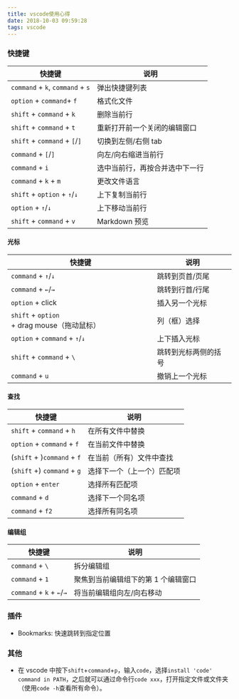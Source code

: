 ```yaml
---
title: vscode使用心得
date: 2018-10-03 09:59:28
tags: vscode
---
```

### 快捷键

| 快捷键                           | 说明                           |
| -------------------------------- | ------------------------------ |
| `command` + `k`, `command` + `s` | 弹出快捷键列表                 |
| `option` + `command`+ `f`        | 格式化文件                     |
| `shift` + `command` + `k`        | 删除当前行                     |
| `shift` + `command` + `t`        | 重新打开前一个关闭的编辑窗口   |
| `shift` + `command` + `[`/`]`    | 切换到左侧/右侧 tab            |
| `command` + `[`/`]`              | 向左/向右缩进当前行            |
| `command` + `i`                  | 选中当前行，再按合并选中下一行 |
| `command` + `k` + `m`            | 更改文件语言                   |
| `shift` + `option` + `↑`/`↓`     | 上下复制当前行                 |
| `option` + `↑`/`↓`               | 上下移动当前行                 |
| `shift` + `command` + `v`        | Markdown 预览                  |

<!-- more -->

#### 光标

| 快捷键                                           | 说明            |
| ------------------------------------------------ | --------------- |
| `command` + `↑`/`↓`                              | 跳转到页首/页尾 |
| `command` + `←`/`→`                              | 跳转到行首/行尾 |
| `option` + click                                 | 插入另一个光标  |
| `shift` + `option` + drag mouse（拖动鼠标）      | 列（框）选择    |
| `option` + `command` + `↑`/`↓`                   | 上下插入光标    |
| `shift` + `command` + `\` | 跳转到光标两侧的括号 |
| `command` + `u`                                  | 撤销上一个光标  |

#### 查找

| 快捷键                      | 说明                       |
| --------------------------- | -------------------------- |
| `shift` + `command` + `h`   | 在所有文件中替换           |
| `option` + `command` + `f`  | 在当前文件中替换           |
| (`shift` + )`command` + `f` | 在当前（所有）文件中查找   |
| (`shift` +) `command` + `g` | 选择下一个（上一个）匹配项 |
| `option` + `enter`          | 选择所有匹配项             |
| `command` + `d`             | 选择下一个同名项           |
| `command` + `f2`            | 选择所有同名项             |

#### 编辑组

| 快捷键                      | 说明                       |
| --------------------------- | -------------------------- |
| `command` + `\` | 拆分编辑组 |
| `command` + `1` | 聚焦到当前编辑组下的第 1 个编辑窗口 |
| `command` + `k` + `←`/`→` | 将当前编辑组向左/向右移动 |

### 插件

- Bookmarks: 快速跳转到指定位置

### 其他

- 在 vscode 中按下`shift`+`command`+`p`，输入`code`，选择`install 'code' command in PATH`，之后就可以通过命令行`code xxx`，打开指定文件或文件夹（使用`code -h`查看所有命令）。

